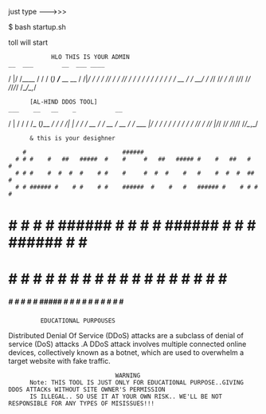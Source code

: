 just type 
--->>>


$ bash startup.sh


toll will start              
                
                
                HLO THIS IS YOUR ADMIN 
    __  ___        __  ___ ____
   /  |/  /____   / / / (_) __/___  __  __
  / /|_/ / ___/  / /_/ / / /_/_  / / / / /
 / /  / / /     / __  / / __/ / /_/ /_/ /
/_/  /_/_/     /_/ /_/_/_/   /___/\__,_/

          [AL-HIND DDOS TOOL] 
    ___    __   __    _           __
   /   |  / /  / /_  (_)___  ____/ /
  / /| | / /  / __ \/ / __ \/ __  /
 / ___ |/ /  / / / / / / / / /_/ /
/_/  |_/_/  /_/ /_/_/_/ /_/\__,_/

          & this is your desighner 
         
        #                           ######
      # # #    #   ##   #####  #    #     #   ##   ##### #    #   ##   #    #
      # # #    #  #  #  #    # #    #     #  #  #    #   #    #  #  #  ##   #
      # # ###### #    # #    # #    ######  #    #   #   ###### #    # # #  #
#     # # #    # ###### #    # #    #       ######   #   #    # ###### #  # #
#     # # #    # #    # #    # #    #       #    #   #   #    # #    # #   ##
 #####  # #    # #    # #####  #    #       #    #   #   #    # #    # #    #
 

             EDUCATIONAL PURPOUSES 

  Distributed Denial Of Service
 (DDoS) attacks are a subclass of denial of service (DoS) attacks
.A DDoS attack involves multiple connected online devices, collectively known as a botnet,
 which are used to overwhelm a target website with fake traffic.

                                  WARNING
          Note: THIS TOOL IS JUST ONLY FOR EDUCATIONAL PURPOSE..GIVING DDOS ATTACKs WITHOUT SITE OWNER'S PERMISSION
          IS ILLEGAL.. SO USE IT AT YOUR OWN RISK.. WE'LL BE NOT RESPONSIBLE FOR ANY TYPES OF MISISSUES!!!

